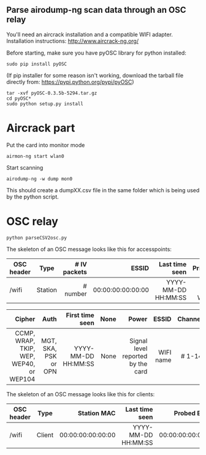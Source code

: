 ## Parse airodump-ng scan data through an OSC relay

You'll need an aircrack installation and a compatible WIFI adapter. Installation instructions: http://www.aircrack-ng.org/

Before starting, make sure you have pyOSC library for python installed:
~~~~
sudo pip install pyOSC
~~~~

(If pip installer for some reason isn't working, download the tarball file directly from: https://pypi.python.org/pypi/pyOSC)
~~~~
tar -xvf pyOSC-0.3.5b-5294.tar.gz
cd pyOSC*
sudo python setup.py install
~~~~

# Aircrack part

Put the card into monitor mode
~~~~
airmon-ng start wlan0
~~~~

Start scanning
~~~~
airodump-ng -w dump mon0
~~~~

This should create a dumpXX.csv file in the same folder which is being used by the python script.

# OSC relay
~~~~
python parseCSV2osc.py
~~~~

The skeleton of an OSC message looks like this for accesspoints:

| OSC header    | Type          | # IV packets | ESSID               | Last time seen      | Privacy          | Speed    | LAN IP  | ID Length    |
| ------------- |:-------------:| ------------:| -------------------:| -------------------:| ----------------:| --------:| -------:| ------------:|
| /wifi         | Station       | # number     | 00:00:00:00:00:00   | YYYY-MM-DD HH:MM:SS | OPN, WEP, WPA2   | # number | 0.0.0.0 | # number     |

| Cipher                                    | Auth                   | First time seen     | None | Power                             | ESSID     | Channel | # beacons |
|------------------------------------------:| ----------------------:| -------------------:| ----:| ---------------------------------:| ---------:| -------:| ---------:|
| CCMP, WRAP, TKIP, WEP, WEP40, or WEP104   | MGT, SKA, PSK or OPN   | YYYY-MM-DD HH:MM:SS | None | Signal level reported by the card | WIFI name | # 1-14  | # number  |

The skeleton of an OSC message looks like this for clients:

| OSC header    | Type          | Station MAC        | Last time seen      | Probed ESSID       | First time seen     | Packets  | Power    |
| ------------- |:-------------:| ------------------:| -------------------:| ------------------:| -------------------:| --------:| --------:|
| /wifi         | Client        | 00:00:00:00:00:00  | YYYY-MM-DD HH:MM:SS | 00:00:00:00:00:00  | YYYY-MM-DD HH:MM:SS | # number | # number |
